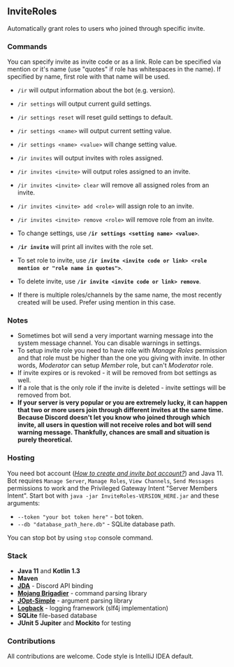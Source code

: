 ## InviteRoles ##
  
Automatically grant roles to users who joined through specific invite.  

### Commands ###
You can specify invite as invite code or as a link.
Role can be specified via mention or it's name (use "quotes" if role has whitespaces in the name). If specified by name, first role with that name will be used.

+ `/ir` will output information about the bot (e.g. version).
+ `/ir settings` will output current guild settings.
+ `/ir settings reset` will reset guild settings to default.
+ `/ir settings <name>` will output current setting value.
+ `/ir settings <name> <value>` will change setting value.
+ `/ir invites` will output invites with roles assigned.
+ `/ir invites <invite>` will output roles assigned to an invite.
+ `/ir invites <invite> clear` will remove all assigned roles from an invite.
+ `/ir invites <invite> add <role>` will assign role to an invite.
+ `/ir invites <invite> remove <role>` will remove role from an invite.

+ To change settings, use **`/ir settings <setting name> <value>`**.
+ **`/ir invite`** will print all invites with the role set.
+ To set role to invite, use **`/ir invite <invite code or link> <role mention or "role name in quotes">`**.
+ To delete invite, use **`/ir invite <invite code or link> remove`**.
+ If there is multiple roles/channels by the same name, the most recently created will be used. Prefer using mention in this case.

### Notes ###

+ Sometimes bot will send a very important warning message into the system message channel. You can disable warnings in settings.
+ To setup invite role you need to have role with *Manage Roles* permission and that role must be higher than the one you giving with invite. In other words, *Moderator* can setup *Member* role, but can't *Moderator* role.  
+ If invite expires or is revoked - it will be removed from bot settings as well.
+ If a role that is the only role if the invite is deleted - invite settings will be removed from bot.
+ **If your server is very popular or you are extremely lucky, it can happen that two or more users join through different invites at the same time. Because Discord doesn't let you know who joined through which invite, all users in question will not receive roles and bot will send warning message. Thankfully, chances are small and situation is purely theoretical.**  
  
### Hosting ###
  
You need bot account ([*How to create and invite bot account?*](https://github.com/reactiflux/discord-irc/wiki/Creating-a-discord-bot-&-getting-a-token)) and Java 11. Bot requires `Manage Server`, `Manage Roles`, `View Channels`, `Send Messages` permissions to work and the Privileged Gateway Intent "Server Members Intent". Start bot with `java -jar InviteRoles-VERSION_HERE.jar` and these arguments:  
+ `--token "your bot token here"` - bot token.  
+ `--db "database_path_here.db"` - SQLite database path.  
  
You can stop bot by using `stop` console command.  
  
### Stack ###

+ **Java 11** and **Kotlin 1.3**
+ **Maven**
+ [**JDA**](https://github.com/DV8FromTheWorld/JDA) - Discord API binding
+ [**Mojang Brigadier**](https://github.com/Mojang/brigadier) - command parsing library
+ [**JOpt-Simple**](https://github.com/jopt-simple/jopt-simple) - argument parsing library
+ [**Logback**](https://github.com/qos-ch/logback) - logging framework (slf4j implementation)
+ **SQLite** file-based database
+ **JUnit 5 Jupiter** and **Mockito** for testing

### Contributions ###

All contributions are welcome. Code style is IntelliJ IDEA default.  
